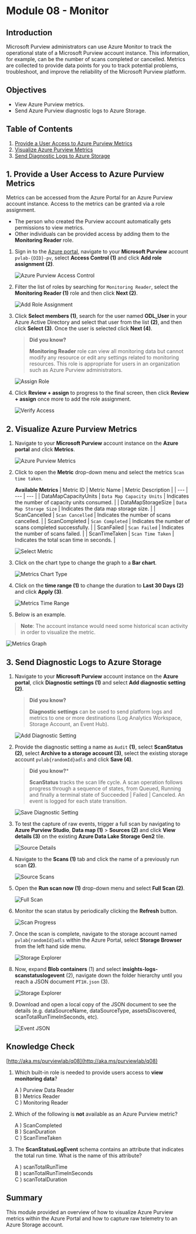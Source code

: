 # Module 08 - Monitor

## Introduction

Microsoft Purview administrators can use Azure Monitor to track the operational state of a Microsoft Purview account instance. This information, for example, can be the number of scans completed or cancelled. Metrics are collected to provide data points for you to track potential problems, troubleshoot, and improve the reliability of the Microsoft Purview platform.

## Objectives

* View Azure Purview metrics.
* Send Azure Purview diagnostic logs to Azure Storage.

## Table of Contents

1. [Provide a User Access to Azure Purview Metrics](#1-provide-a-user-access-to-azure-purview-metrics)
2. [Visualize Azure Purview Metrics](#2-visualize-azure-purview-metrics)
3. [Send Diagnostic Logs to Azure Storage](#3-send-diagnostic-logs-to-azure-storage)

## 1. Provide a User Access to Azure Purview Metrics

Metrics can be accessed from the Azure Portal for an Azure Purview account instance. Access to the metrics can be granted via a role assignment.
* The person who created the Purview account automatically gets permissions to view metrics.
* Other individuals can be provided access by adding them to the **Monitoring Reader** role.

1. Sign in to the [Azure portal](https://portal.azure.com), navigate to your **Microsoft Purview** account `pvlab-{DID}-pv`, select **Access Control (1)** and click **Add role assignment (2)**.

    ![Azure Purview Access Control](../images/module08/upd-M8-T1-S1.png)

2. Filter the list of roles by searching for `Monitoring Reader`, select the **Monitoring Reader (1)** role and then click **Next (2)**.

    ![Add Role Assignment](../images/module08/upd-M8-T1-S2.png)

3. Click **Select members (1)**, search for the user named **ODL_User <inject key="DeploymentID" enableCopy="false" />** in your Azure Active Directory and select that user from the list **(2)**, and then click **Select (3)**. Once the user is selected click **Next (4)**.

    > **Did you know?**
    >
    > **Monitoring Reader** role can view all monitoring data but cannot modify any resource or edit any settings related to monitoring resources. This role is appropriate for users in an organization such as Azure Purview administrators.

    ![Assign Role](../images/module08/upd-M8-T1-S3.png)

4. Click **Review + assign** to progress to the final screen, then click **Review + assign** once more to add the role assignment.

    ![Verify Access](../images/module08/upd-M8-T1-S4.png)

## 2. Visualize Azure Purview Metrics

1. Navigate to your **Microsoft Purview** account instance on the **Azure portal** and click **Metrics**.

    ![Azure Purview Metrics](../images/module08/upd-M8-T2-Update1.png)

2. Click to open the **Metric** drop-down menu and select the metrics `Scan time taken`.

    **Available Metrics**
    | Metric ID  | Metric Name | Metric Description |
    | --- | --- | --- |
    | DataMapCapacityUnits | `Data Map Capacity Units` | Indicates the number of capacity units consumed. |
    | DataMapStorageSize | `Data Map Storage Size` | Indicates the data map storage size. |
    | ScanCancelled | `Scan Cancelled` | Indicates the number of scans cancelled. |
    | ScanCompleted | `Scan Completed` | Indicates the number of scans completed successfully. |
    | ScanFailed | `Scan Failed` | Indicates the number of scans failed. |
    | ScanTimeTaken | `Scan Time Taken` | Indicates the total scan time in seconds. |

    ![Select Metric](../images/module08/upd-M8-T2-Update2.png)

3. Click on the chart type to change the graph to a **Bar chart**.

    ![Metrics Chart Type](../images/module08/upd-08.07-metrics-chart.png)

4. Click on the **time range (1)** to change the duration to **Last 30 Days (2)** and click **Apply (3)**.

    ![Metrics Time Range](../images/module08/upd-08.08-metrics-range.png)

5. Below is an example.
 > **Note**: The account instance would need some historical scan activity in order to visualize the metric. 

 
 ![Metrics Graph](../images/module08/upd-M8-t2-s5.png)

## 3. Send Diagnostic Logs to Azure Storage

1. Navigate to your **Microsoft Purview** account instance on the **Azure portal**, click **Diagnostic settings (1)** and select **Add diagnostic setting (2)**.

    > **Did you know?**
    >
    > **Diagnostic settings** can be used to send platform logs and metrics to one or more destinations (Log Analytics Workspace, Storage Account, an Event Hub).

    ![Add Diagnostic Setting](../images/module08/upd-M8-T3-Update1.png)

2. Provide the diagnostic setting a name as `Audit` **(1)**, select **ScanStatus (2)**, select **Archive to a storage account (3)**, select the existing storage account `pvlab{randomId}adls` and click **Save (4)**.

    > **Did you know?***
    >
    > **ScanStatus** tracks the scan life cycle. A scan operation follows progress through a sequence of states, from Queued, Running and finally a terminal state of Succeeded | Failed | Canceled. An event is logged for each state transition.

    ![Save Diagnostic Setting](../images/module08/upd-M8-T3-S2.png)

3. To test the capture of raw events, trigger a full scan by navigating to **Azure Purview Studio**, **Data map (1)** > **Sources (2)** and click **View details (3)** on the existing **Azure Data Lake Storage Gen2** tile.

    ![Source Details](../images/module08/upd-M8-T3-S3.png)

4. Navigate to the **Scans (1)** tab and click the name of a previously run scan **(2)**.

    ![Source Scans](../images/module08/updt-M8-T3-S4.png)

5. Open the **Run scan now (1)** drop-down menu and select **Full Scan (2)**.

    ![Full Scan](../images/module08/upd-M8-T3-S5.png)

6. Monitor the scan status by periodically clicking the **Refresh** button.

    ![Scan Progress](../images/module08/upd-08.19-scan-progress-1.png)

7. Once the scan is complete, navigate to the storage account named `pvlab{randomId}adls` within the Azure Portal, select **Storage Browser** from the left hand side menu.

    ![Storage Explorer](../images/module08/upd-08.20-storage-explorer-1.1.png)

8. Now, expand **Blob containers** (1) and select **insights-logs-scanstatuslogevent** (2), navigate down the folder hierarchy until you reach a JSON document `PT1H.json` (3).

    ![Storage Explorer](../images/module08/upd-08.20-storage-explorer-1.png)

8. Download and open a local copy of the JSON document to see the details (e.g. dataSourceName, dataSourceType, assetsDiscovered, scanTotalRunTimeInSeconds, etc).

    ![Event JSON](../images/module08/upd-08.21-event-json.png)

## Knowledge Check

[http://aka.ms/purviewlab/q08](http://aka.ms/purviewlab/q08)

1. Which built-in role is needed to provide users access to **view monitoring data**?

    A ) Purview Data Reader  
    B ) Metrics Reader  
    C ) Monitoring Reader

2. Which of the following is **not** available as an Azure Purview metric?

    A ) ScanCompleted  
    B ) ScanDuration  
    C ) ScanTimeTaken

3. The **ScanStatusLogEvent** schema contains an attribute that indicates the total run time. What is the name of this attribute?

    A ) scanTotalRunTime  
    B ) scanTotalRunTimeInSeconds  
    C ) scanTotalDuration

## Summary
This module provided an overview of how to visualize Azure Purview metrics within the Azure Portal and how to capture raw telemetry to an Azure Storage account.

